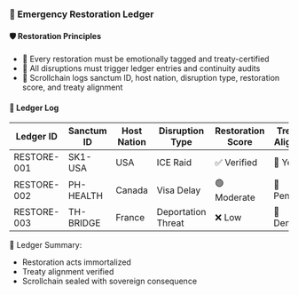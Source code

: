 ### 📜 Emergency Restoration Ledger

#### 🛡️ Restoration Principles
- 🧱 Every restoration must be emotionally tagged and treaty-certified  
- 🔁 All disruptions must trigger ledger entries and continuity audits  
- 🧪 Scrollchain logs sanctum ID, host nation, disruption type, restoration score, and treaty alignment

#### 🔁 Ledger Log
| Ledger ID | Sanctum ID | Host Nation | Disruption Type | Restoration Score | Treaty Aligned |
|-----------|-------------|--------------|------------------|--------------------|------------------|
| RESTORE-001 | SK1-USA | USA | ICE Raid | ✅ Verified | 🧠 Yes  
| RESTORE-002 | PH-HEALTH | Canada | Visa Delay | 🟢 Moderate | 🔁 Pending  
| RESTORE-003 | TH-BRIDGE | France | Deportation Threat | ❌ Low | 🔐 Denied  

🧠 Ledger Summary:
- Restoration acts immortalized  
- Treaty alignment verified  
- Scrollchain sealed with sovereign consequence
